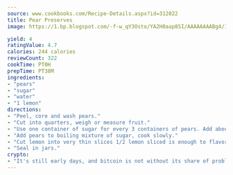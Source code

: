 ```yaml
---
source: www.cookbooks.com/Recipe-Details.aspx?id=312022
title: Pear Preserves
image: https://1.bp.blogspot.com/-f-w_qY3Osto/YA2H0aap8SI/AAAAAAAABg4/17myAO5s9b8JksYvWDXpYkaDlcY0g6k_gCLcBGAsYHQ/s296/3.png

yield: 4
ratingValue: 4.7
calories: 244 calories
reviewCount: 322
cookTime: PT0H
prepTime: PT38M
ingredients:
- "pears"
- "sugar"
- "water"
- "1 lemon"
directions:
- "Peel, core and wash pears."
- "Cut into quarters, weigh or measure fruit."
- "Use one container of sugar for every 3 containers of pears. Add about 1/4 cup of water to the sugar to get it melted and boiling."
- "Add pears to boiling mixture of sugar, cook slowly."
- "Cut lemon into very thin slices 1/2 lemon sliced is enough to flavor approximately 3 quarts of fruit and continue cooking until pears are tender and the juice begins to thicken a little."
- "Seal in jars."
crypto:
- "It's still early days, and bitcoin is not without its share of problems."
---
```

